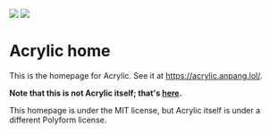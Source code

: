
![](https://img.shields.io/badge/stable-0.1.1-f65) ![](https://img.shields.io/github/license/acrylic-os/home)

# Acrylic home

This is the homepage for Acrylic. See it at <https://acrylic.anpang.lol/>.

**Note that this is not Acrylic itself; that's [here](https://github.com/acrylic-os/core).**

This homepage is under the MIT license, but Acrylic itself is under a different Polyform license.
